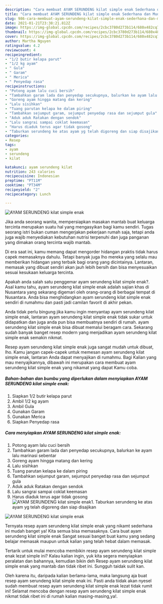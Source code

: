 ```yaml
---
description: "Cara membuat AYAM SERUNDENG kilat simple enak Sederhana dan Mudah Dibuat"
title: "Cara membuat AYAM SERUNDENG kilat simple enak Sederhana dan Mudah Dibuat"
slug: 986-cara-membuat-ayam-serundeng-kilat-simple-enak-sederhana-dan-mudah-dibuat
date: 2021-01-21T23:38:21.812Z
image: https://img-global.cpcdn.com/recipes/2cbc3780d273b114/680x482cq70/ayam-serundeng-kilat-simple-enak-foto-resep-utama.jpg
thumbnail: https://img-global.cpcdn.com/recipes/2cbc3780d273b114/680x482cq70/ayam-serundeng-kilat-simple-enak-foto-resep-utama.jpg
cover: https://img-global.cpcdn.com/recipes/2cbc3780d273b114/680x482cq70/ayam-serundeng-kilat-simple-enak-foto-resep-utama.jpg
author: Martha Nguyen
ratingvalue: 4.2
reviewcount: 4
recipeingredient:
- "1/2 butir kelapa parut"
- "1/2 kg ayam"
- " Gula"
- " Garam"
- " Merica"
- " Penyedap rasa"
recipeinstructions:
- "Potong ayam lalu cuci bersih"
- "Tambahkan garam lada dan penyedap secukupnya, balurkan ke ayam lalu marinasi sebentar"
- "Goreng ayam hingga matang dan kering"
- "Lalu sisihkan"
- "Tuang parutan kelapa ke dalam piring"
- "Tambahkan sejumput garam, sejumput penyedap rasa dan sejumput gula"
- "Aduk aduk Ratakan dengan sendok"
- "Lalu sangrai sampai coklat keemasan"
- "Harus diaduk terus agar tidak gosong"
- "Taburkan serundeng ke atas ayam yg telah digoreng dan siap disajikan"
categories:
- Resep
tags:
- ayam
- serundeng
- kilat

katakunci: ayam serundeng kilat 
nutrition: 243 calories
recipecuisine: Indonesian
preptime: "PT11M"
cooktime: "PT34M"
recipeyield: "2"
recipecategory: Lunch

---
```



![AYAM SERUNDENG kilat simple enak](https://img-global.cpcdn.com/recipes/2cbc3780d273b114/680x482cq70/ayam-serundeng-kilat-simple-enak-foto-resep-utama.jpg)

Jika anda seorang wanita, mempersiapkan masakan mantab buat keluarga tercinta merupakan suatu hal yang mengasyikan bagi kamu sendiri. Tugas seorang istri bukan cuman mengerjakan pekerjaan rumah saja, tetapi anda juga wajib menyediakan kebutuhan nutrisi terpenuhi dan juga panganan yang dimakan orang tercinta wajib mantab.

Di era  saat ini, kamu memang dapat mengorder hidangan praktis tidak harus capek memasaknya dahulu. Tetapi banyak juga lho mereka yang selalu mau memberikan hidangan yang terbaik bagi orang yang dicintainya. Lantaran, memasak yang dibuat sendiri akan jauh lebih bersih dan bisa menyesuaikan sesuai kesukaan keluarga tercinta. 



Apakah anda salah satu penggemar ayam serundeng kilat simple enak?. Asal kamu tahu, ayam serundeng kilat simple enak adalah sajian khas di Nusantara yang sekarang digemari oleh orang-orang di berbagai tempat di Nusantara. Anda bisa menghidangkan ayam serundeng kilat simple enak sendiri di rumahmu dan pasti jadi camilan favorit di akhir pekan.

Anda tidak perlu bingung jika kamu ingin menyantap ayam serundeng kilat simple enak, lantaran ayam serundeng kilat simple enak tidak sukar untuk didapatkan dan juga anda pun bisa membuatnya sendiri di rumah. ayam serundeng kilat simple enak bisa dibuat memalui beragam cara. Sekarang sudah banyak banget resep modern yang menjadikan ayam serundeng kilat simple enak semakin nikmat.

Resep ayam serundeng kilat simple enak juga sangat mudah untuk dibuat, lho. Kamu jangan capek-capek untuk memesan ayam serundeng kilat simple enak, lantaran Anda dapat menyajikan di rumahmu. Bagi Kalian yang mau menyajikannya, dibawah ini merupakan cara membuat ayam serundeng kilat simple enak yang nikamat yang dapat Kamu coba.

<!--inarticleads1-->

##### Bahan-bahan dan bumbu yang diperlukan dalam menyiapkan AYAM SERUNDENG kilat simple enak:

1. Siapkan 1/2 butir kelapa parut
1. Ambil 1/2 kg ayam
1. Ambil  Gula
1. Gunakan  Garam
1. Gunakan  Merica
1. Siapkan  Penyedap rasa




<!--inarticleads2-->

##### Cara menyiapkan AYAM SERUNDENG kilat simple enak:

1. Potong ayam lalu cuci bersih
1. Tambahkan garam lada dan penyedap secukupnya, balurkan ke ayam lalu marinasi sebentar
1. Goreng ayam hingga matang dan kering
1. Lalu sisihkan
1. Tuang parutan kelapa ke dalam piring
1. Tambahkan sejumput garam, sejumput penyedap rasa dan sejumput gula
1. Aduk aduk Ratakan dengan sendok
1. Lalu sangrai sampai coklat keemasan
1. Harus diaduk terus agar tidak gosong
<img src="//assets-global.cpcdn.com/assets/icons/button_play-2c75c40dde080a61004c1f40b05d8f140eaff45d7e9e6481dc71c63d2e7c4909.png" alt="AYAM SERUNDENG kilat simple enak">1. Taburkan serundeng ke atas ayam yg telah digoreng dan siap disajikan
<img src="//assets-global.cpcdn.com/assets/icons/button_play-2c75c40dde080a61004c1f40b05d8f140eaff45d7e9e6481dc71c63d2e7c4909.png" alt="AYAM SERUNDENG kilat simple enak">



Ternyata resep ayam serundeng kilat simple enak yang nikamt sederhana ini mudah banget ya! Kita semua bisa memasaknya. Cara buat ayam serundeng kilat simple enak Sangat sesuai banget buat kamu yang sedang belajar memasak maupun untuk kalian yang telah hebat dalam memasak.

Tertarik untuk mulai mencoba membikin resep ayam serundeng kilat simple enak lezat simple ini? Kalau kalian ingin, yuk kita segera menyiapkan peralatan dan bahannya, kemudian bikin deh Resep ayam serundeng kilat simple enak yang mantab dan tidak ribet ini. Sungguh taidak sulit kan. 

Oleh karena itu, daripada kalian berlama-lama, maka langsung aja buat resep ayam serundeng kilat simple enak ini. Pasti anda tiidak akan nyesel sudah membuat resep ayam serundeng kilat simple enak lezat tidak rumit ini! Selamat mencoba dengan resep ayam serundeng kilat simple enak nikmat tidak ribet ini di rumah kalian masing-masing,ya!.

